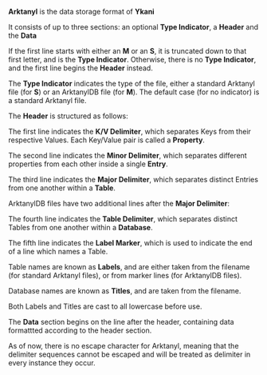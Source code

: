 **Arktanyl** is the data storage format of **Ykani**

It consists of up to three sections: an optional **Type Indicator**, a **Header** and the **Data**

If the first line starts with either an **M** or an **S**, it is truncated down to that first letter, and is the **Type Indicator**. Otherwise, there is no **Type Indicator**, and the first line begins the **Header** instead.

The **Type Indicator** indicates the type of the file, either a standard Arktanyl file (for **S**) or an ArktanylDB file (for **M**). The default case (for no indicator) is a standard Arktanyl file. 

The **Header** is structured as follows:

The first line indicates the **K/V Delimiter**, which separates Keys from their respective Values. Each Key/Value pair is called a **Property**.

The second line indicates the **Minor Delimiter**, which separates different properties from each other inside a single **Entry**.

The third line indicates the **Major Delimiter**, which separates distinct Entries from one another within a **Table**.

ArktanylDB files have two additional lines after the **Major Delimiter**:

The fourth line indicates the **Table Delimiter**, which separates distinct Tables from one another within a **Database**.

The fifth line indicates the **Label Marker**, which is used to indicate the end of a line which names a Table.

Table names are known as **Labels**, and are either taken from the filename (for standard Arktanyl files), or from marker lines (for ArktanylDB files).

Database names are known as **Titles**, and are taken from the filename.

Both Labels and Titles are cast to all lowercase before use.

The **Data** section begins on the line after the header, containing data formattted according to the header section.

As of now, there is no escape character for Arktanyl, meaning that the delimiter sequences cannot be escaped and will be treated as delimiter in every instance they occur.

